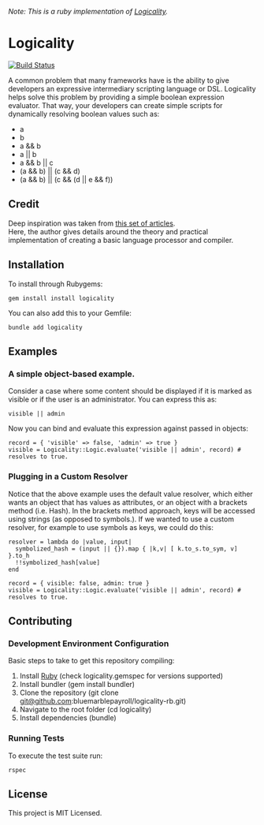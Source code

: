*Note: This is a ruby implementation of [Logicality](https://github.com/bluemarblepayroll/logicality).*

# Logicality

[![Build Status](https://travis-ci.org/bluemarblepayroll/logicality-rb.svg?branch=master)](https://travis-ci.org/bluemarblepayroll/logicality-rb)

A common problem that many frameworks have is the ability to give developers an expressive
intermediary scripting language or DSL. Logicality helps solve this problem by providing a simple
boolean expression evaluator.  That way, your developers can create simple scripts for dynamically
resolving boolean values such as:

* a
* b
* a && b
* a || b
* a && b || c
* (a && b) || (c && d)
* (a && b) || (c && (d || e && f))

## Credit

Deep inspiration was taken from [this set of articles](https://ruslanspivak.com/lsbasi-part7/).  
Here, the author gives details around the theory and practical implementation of creating a basic
language processor and compiler.

## Installation

To install through Rubygems:

````
gem install install logicality
````

You can also add this to your Gemfile:

````
bundle add logicality
````

## Examples

### A simple object-based example.

Consider a case where some content should be displayed if it is marked as visible or if the user is an administrator. You can express this as:

````
visible || admin
````

Now you can bind and evaluate this expression against passed in objects:

````
record = { 'visible' => false, 'admin' => true }
visible = Logicality::Logic.evaluate('visible || admin', record) # resolves to true.
````

### Plugging in a Custom Resolver

Notice that the above example uses the default value resolver, which either wants an object that has values as attributes, or an object with a brackets method (i.e. Hash).  In the brackets method approach, keys will be accessed using strings (as opposed to symbols.).  If we wanted to use a custom resolver, for example to use symbols as keys, we could do this:

````
resolver = lambda do |value, input|
  symbolized_hash = (input || {}).map { |k,v| [ k.to_s.to_sym, v] }.to_h
  !!symbolized_hash[value]
end

record = { visible: false, admin: true }
visible = Logicality::Logic.evaluate('visible || admin', record) # resolves to true.
````

## Contributing

### Development Environment Configuration

Basic steps to take to get this repository compiling:

1. Install [Ruby](https://www.ruby-lang.org/en/documentation/installation/) (check logicality.gemspec for versions supported)
2. Install bundler (gem install bundler)
3. Clone the repository (git clone git@github.com:bluemarblepayroll/logicality-rb.git)
4. Navigate to the root folder (cd logicality)
5. Install dependencies (bundle)

### Running Tests

To execute the test suite run:

````
rspec
````

## License

This project is MIT Licensed.
